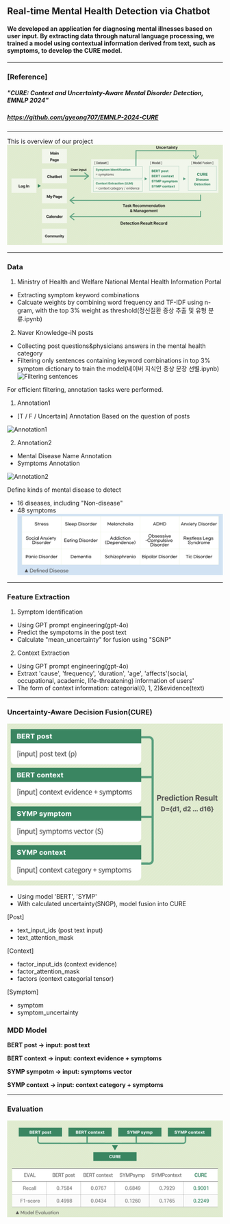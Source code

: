 ## Real-time Mental Health Detection via Chatbot
#### We developed an application for diagnosing mental illnesses based on user input. By extracting data through natural language processing, we trained a model using contextual information derived from text, such as symptoms, to develop the CURE model.
---
### [Reference] 
##### __"CURE: Context and Uncertainty-Aware Mental Disorder Detection, EMNLP 2024"__
##### https://github.com/gyeong707/EMNLP-2024-CURE
---
This is overview of our project
![This is flow of our project](https://github.com/mingu0215/24-2-Capstone-Design-Project/blob/main/Workflow.png)

***

### Data
1. Ministry of Health and Welfare National Mental Health Information Portal
  - Extracting symptom keyword combinations
  - Calcuate weights by combining word frequency and TF-IDF using n-gram, with the top 3% weight as threshold(정신질환 증상 추출 및 유형 분류.ipynb)

2. Naver Knowledge-iN posts
  - Collecting post questions&physicians answers in the mental health category
  - Filtering only sentences containing keyword combinations in top 3% symptom dictionary to train the model(네이버 지식인 증상 문장 선별.ipynb)
![Filtering sentences](https://github.com/mingu0215/24-2-Capstone-Design-Project/issues/3#issue-2765468504)

For efficient filtering, annotation tasks were performed.
1. Annotation1
  - [T / F / Uncertain] Annotation Based on the question of posts
   
![Annotation1](https://github.com/mingu0215/24-2-Capstone-Design-Project/issues/4)

2. Annotation2
  - Mental Disease Name Annotation
  - Symptoms Annotation

![Annotation2](https://github.com/mingu0215/24-2-Capstone-Design-Project/issues/5)

Define kinds of mental disease to detect
  - 16 diseases, including "Non-disease"
  - 48 symptoms
![Final Disease](https://github.com/mingu0215/24-2-Capstone-Design-Project/blob/main/Disease.png)

***

### Feature Extraction
1. Symptom Identification
  - Using GPT prompt engineering(gpt-4o)
  - Predict the sympotoms in the post text
  - Calculate "mean_uncertainty" for fusion using "SGNP"

2. Context Extraction
  - Using GPT prompt engineering(gpt-4o)
  - Extraxt 'cause', 'frequency', 'duration', 'age', 'affects'(social, occupational, academic, life-threatening) information of users'
  - The form of context information: categorial(0, 1, 2)&evidence(text)

*** 

### Uncertainty-Aware Decision Fusion(CURE)
![model](https://github.com/mingu0215/24-2-Capstone-Design-Project/blob/main/model.png)
  - Using model 'BERT', 'SYMP'
  - With calculated uncertainty(SNGP), model fusion into CURE

[Post]
- text_input_ids (post text input)
- text_attention_mask

[Context]
- factor_input_ids (context evidence)
- factor_attention_mask
- factors (context categorial tensor)

[Symptom]
- symptom
- symptom_uncertainty

### MDD Model
**BERT post -> input: post text**

**BERT context -> input: context evidence + symptoms**

**SYMP sympotm -> input: symptoms vector**

**SYMP context -> input: context category + symptoms**

---

### Evaluation
![Evaluation](https://github.com/mingu0215/24-2-Capstone-Design-Project/blob/main/Evaluation.png)
